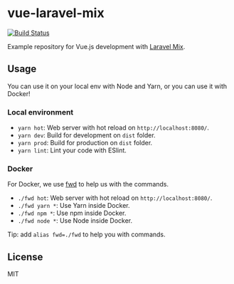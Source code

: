 # vue-laravel-mix

[![Build Status](https://travis-ci.com/fireworkweb/vue-laravel-mix.svg?branch=master)](https://travis-ci.com/fireworkweb/vue-laravel-mix)

Example repository for Vue.js development with [Laravel Mix](https://github.com/JeffreyWay/laravel-mix).

## Usage

You can use it on your local env with Node and Yarn, or you can use it with Docker!

### Local environment

- `yarn hot`: Web server with hot reload on `http://localhost:8080/`.
- `yarn dev`: Build for development on `dist` folder.
- `yarn prod`: Build for production on `dist` folder.
- `yarn lint`: Lint your code with ESlint.

### Docker

For Docker, we use [fwd](https://github.com/fireworkweb/fwd) to help us with the commands.

- `./fwd hot`: Web server with hot reload on `http://localhost:8080/`.
- `./fwd yarn *`: Use Yarn inside Docker.
- `./fwd npm *`: Use npm inside Docker.
- `./fwd node *`: Use Node inside Docker.

Tip: add `alias fwd=./fwd` to help you with commands.

## License

MIT
